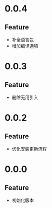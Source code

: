 # 0.0.4
## Feature

- 补全语言包
- 增加编译选项

# 0.0.3
## Feature

- 删除无用引入

# 0.0.2
## Feature

- 优化安装更新流程

# 0.0.0
## Feature

- 初始化版本
